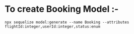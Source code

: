 # To create Booking Model :-
`npx sequelize model:generate --name Booking --attributes flightId:integer,userId:integer,status:enum`